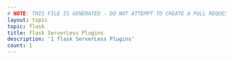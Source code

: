 ```yaml
---
# NOTE: THIS FILE IS GENERATED - DO NOT ATTEMPT TO CREATE A PULL REQUEST TO UPDATE THE DATA. 
layout: topic
topic: flask
title: flask ServerLess Plugins
description: '1 flask ServerLess Plugins'
count: 1
---
```

